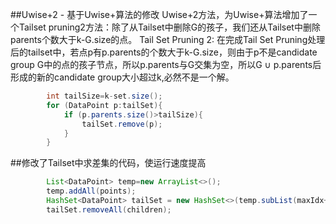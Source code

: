 ##Uwise+2 - 基于Uwise+算法的修改
Uwise+2方法，为Uwise+算法增加了一个Tailset pruning2方法：除了从Tailset中删除G的孩子，我们还从Tailset中删除parents个数大于k-G.size的点。
Tail Set Pruning 2: 在完成Tail Set Pruning处理后的tailset中，若点p有p.parents的个数大于k-G.size，则由于p不是candidate group G中的点的孩子节点，所以p.parents与G交集为空，所以G ∪ p.parents后形成的新的candidate group大小超过k,必然不是一个解。
```java
        int tailSize=k-set.size();
        for (DataPoint p:tailSet){
            if (p.parents.size()>tailSize){
                tailSet.remove(p);
            }
        }
```
##修改了Tailset中求差集的代码，使运行速度提高
```java
        List<DataPoint> temp=new ArrayList<>();
        temp.addAll(points);
        HashSet<DataPoint> tailSet = new HashSet<>(temp.subList(maxIdx+1,temp.size()));
        tailSet.removeAll(children);
```